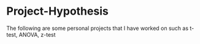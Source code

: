 # Project-Hypothesis
The following are some personal projects that I have worked on such as t-test, ANOVA, z-test
